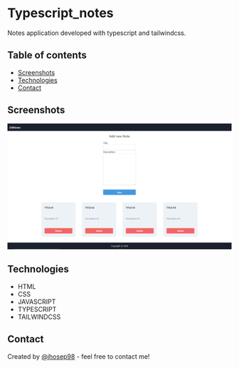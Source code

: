 # Typescript_notes

Notes application developed with typescript and tailwindcss.

## Table of contents

- [Screenshots](#screenshots)
- [Technologies](#technologies)
- [Contact](#contact)

## Screenshots

![Notes screenshot](./assets/img/jdbnotes.png)

## Technologies

- HTML
- CSS
- JAVASCRIPT
- TYPESCRIPT
- TAILWINDCSS

## Contact

Created by [@jhosep98](https://jhosep98.github.io/Portfolio2020jdb/) - feel free to contact me!
